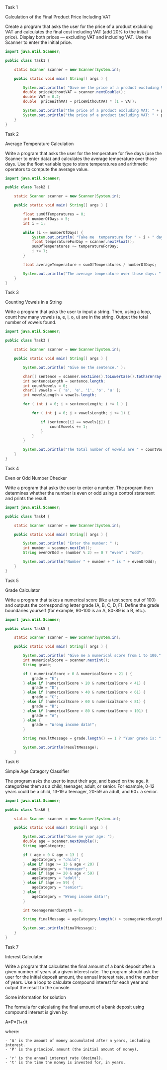 Task 1

Calculation of the Final Product Price Including VAT

Create a program that asks the user for the price of a product excluding VAT and calculates the final cost including VAT (add 20% to the initial price). Display both prices — excluding VAT and including VAT. Use the Scanner to enter the initial price.

```java
import java.util.Scanner;

public class Task1 {

    static Scanner scanner = new Scanner(System.in);

    public static void main( String[] args ) {

        System.out.println( "Give me the price of a product excluding VAT: " );
        double priceWithoutVAT = scanner.nextDouble();
        double VAT = 0.2;
        double  priceWithVAT = priceWithoutVAT * (1 + VAT);

        System.out.println("the price of a product excluding VAT: " + priceWithoutVAT);
        System.out.println("the price of a product including VAT: " + priceWithVAT);
    }
}
```

Task 2

Average Temperature Calculation

Write a program that asks the user for the temperature for five days (use the Scanner to enter data) and calculates the average temperature over those days. Use the float variable type to store temperatures and arithmetic operators to compute the average value.

```java
import java.util.Scanner;

public class Task2 {

    static Scanner scanner = new Scanner(System.in);

    public static void main( String[] args ) {

        float sumOfTemperatures = 0;
        int numberOfDays = 5;
        int i = 1;

        while (i <= numberOfDays) {
            System.out.println( "Take me  temperature for " + i + " day.");
            float temperatureForDay = scanner.nextFloat();
            sumOfTemperatures += temperatureForDay;
            i += 1;
        }

        float averageTemperature = sumOfTemperatures / numberOfDays;

        System.out.println("The average temperature over those days: " + averageTemperature);
    }
}
```

Task 3

Counting Vowels in a String

Write a program that asks the user to input a string. Then, using a loop, count how many vowels (a, e, i, o, u) are in the string. Output the total number of vowels found.

```java
import java.util.Scanner;

public class Task3 {

    static Scanner scanner = new Scanner(System.in);

    public static void main( String[] args ) {

        System.out.println( "Give me the sentence." );

        char[] sentence = scanner.nextLine().toLowerCase().toCharArray();
        int sentenceLength = sentence.length;
        int countVowels = 0;
        char[] vowels = { 'a', 'e', 'i', 'o', 'u' };
        int vowelsLength = vowels.length;

        for ( int i = 0; i < sentenceLength; i += 1 ) {

            for ( int j = 0; j < vowelsLength; j += 1) {

                if (sentence[i] == vowels[j]) {
                    countVowels += 1;
                }
            }
        }

        System.out.println("The total number of vowels are " + countVowels);
    }
}
```

Task 4

Even or Odd Number Checker

Write a program that asks the user to enter a number. The program then determines whether the number is even or odd using a control statement and prints the result.

```java
import java.util.Scanner;

public class Task4 {

    static Scanner scanner = new Scanner(System.in);

    public static void main( String[] args ) {

        System.out.println( "Enter the number: " );
        int number = scanner.nextInt();
        String evenOrOdd = (number % 2) == 0 ? "even" : "odd";

        System.out.println("Number " + number + " is " + evenOrOdd);
    }
}
```

Task 5

Grade Calculator

Write a program that takes a numerical score (like a test score out of 100) and outputs the corresponding letter grade (A, B, C, D, F). Define the grade boundaries yourself (for example, 90-100 is an A, 80-89 is a B, etc.).

```java
import java.util.Scanner;

public class Task5 {

    static Scanner scanner = new Scanner(System.in);

    public static void main( String[] args ) {

        System.out.println( "Give me a numerical score from 1 to 100." );
        int numericalScore = scanner.nextInt();
        String grade;

        if ( numericalScore > 0 & numericalScore < 21 ) {
            grade = "E";
        } else if (numericalScore > 20 & numericalScore < 41) {
            grade = "D";
        } else if (numericalScore > 40 & numericalScore < 61) {
            grade = "C";
        } else if (numericalScore > 60 & numericalScore < 81) {
            grade = "B";
        } else if (numericalScore > 80 & numericalScore < 101) {
            grade = "A";
        } else {
            grade = "Wrong income data!";
        }

        String resultMessage = grade.length() == 1 ? "Yuor grade is: " + grade : grade;

        System.out.println(resultMessage);
    }
```

Task 6

Simple Age Category Classifier

The program asks the user to input their age, and based on the age, it categorizes them as a child, teenager, adult, or senior. For example, 0-12 years could be a child, 13-19 a teenager, 20-59 an adult, and 60+ a senior.

```java
import java.util.Scanner;

public class Task6 {

    static Scanner scanner = new Scanner(System.in);

    public static void main( String[] args ) {

        System.out.println("Give me yuor age: ");
        double age = scanner.nextDouble();
        String ageCategory;

        if ( age > 0 & age < 13 ) {
            ageCategory = "child";
        } else if (age >= 13 & age < 20) {
            ageCategory = "teenager";
        } else if (age >= 20 & age < 59) {
            ageCategory = "adult";
        } else if (age >= 59) {
            ageCategory = "senior";
        } else {
            ageCategory = "Wrong income data!";
        }

        int teenagerWordLength = 8;

        String finalMessage = ageCategory.length() > teenagerWordLength ? ageCategory : "Your category is " + ageCategory;

        System.out.println(finalMessage);
    }
}
```

Task 7

Interest Calculator

Write a program that calculates the final amount of a bank deposit after a given number of years at a given interest rate. The program should ask the user for the initial deposit amount, the annual interest rate, and the number of years. Use a loop to calculate compound interest for each year and output the result to the console.

Some information for solution

The formula for calculating the final amount of a bank deposit using compound interest is given by:

A=P×(1+r)t

where:

    - 'A' is the amount of money accumulated after n years, including interest.
    - 'P' is the principal amount (the initial amount of money).

    - 'r' is the annual interest rate (decimal).
    - 't' is the time the money is invested for, in years.

```java

```
